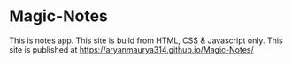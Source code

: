 # Magic-Notes
This is notes app.
This site is build from HTML, CSS & Javascript only.
This site is published at https://aryanmaurya314.github.io/Magic-Notes/
